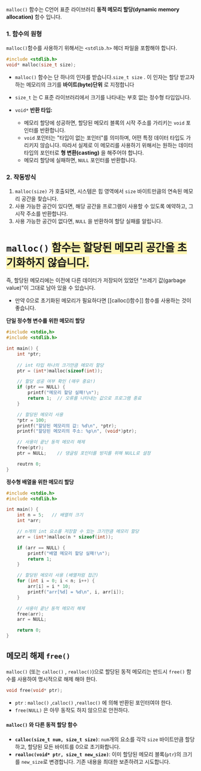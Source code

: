 `malloc()` 함수는 C언어 표준 라이브러리 **동적 메모리 할당(dynamic memory allocation)** 함수 입니다.

### 1. 함수의 원형
`malloc()`함수를 사용하기 위해서는 `<stdlib.h>` 헤더 파일을 포함해야 합니다.

```c
#include <stdlib.h>
void* malloc(size_t size);
```
- `malloc()` 함수는 단 하나의 인자를 받습니다.`size_t size` . 이 인자는 할당 받고자 하는 메모리의 크기를 **바이트(byte)단위** 로 지정합니다
- `size_t` 는 C 표준 라이브러리에서 크기를 나타내는 부호 없는 정수형 타입입니다.

- `void*` **반환 타입:** 
	-  메모리 할당에 성공하면, 할당된 메모리 블록의 시작 주소를 가리키는 `void` 포인터를 반환합니다.
	- `void` 포인터는 "타입이 없는 포인터"를 의미하며, 어떤 특정 데이터 타입도 가리키지 않습니다.
	  따라서 실제로 이 메모리를 사용하기 위해서는 원하는 데이터 타입의 포인터로 **형 변환(casting)** 을 해주어야 합니다.
	- 메모리 할당에 실패하면, `NULL` 포인터를 반환합니다.

### 2. 작동방식
1. `malloc(size)` 가 호출되면, 시스템은 힙 영역에서 `size` 바이트만큼의 연속된 메모리 공간을 찾습니다.
2. 사용 가능한 공간이 있다면, 해당 공간을 프로그램이 사용할 수 있도록 예약하고, 그 시작 주소를 반환합니다.
3. 사용 가능한 공간이 없다면, `NULL` 을 반환하여 할당 실패를 알립니다.


# `malloc()` <span style="background-color:#fff5b1">함수는 할당된 메모리 공간을 초기화하지 않습니다.</span>

즉, 할당된 메모리에는 이전에 다른 데이터가 저장되어 있었던 "쓰레기 값(garbage value)"이 그대로 남아 있을 수 있습니다.

 - 만약 0으로 초기화된 메모리가 필요하다면 [[calloc()함수]] 함수를 사용하는 것이 좋습니다.

**단일 정수형 변수를 위한 메모리 할당**
```c
#include <stdio,h>
#include <stdlib.h>

int main() {
	int *ptr;
	
	// int 타입 하나의 크기만큼 메모리 할당
	ptr = (int*)malloc(sizeof(int));

	// 할당 성공 여부 확인 (매우 중요!)
	if (ptr == NULL) {
		printf("메모리 할당 실패!\n");
		return 1;  // 오류를 나타내는 값으로 프로그램 종료
	}

	// 할당된 메모리 사용
	*ptr = 100;
	printf("할당된 메모리의 값: %d\n", *ptr);
	printf("할당된 메모리의 주소: %p\n", (void*)ptr);

	// 사용이 끝난 동적 메모리 해제
	free(ptr);
	ptr = NULL;    // 댕글링 포인터를 방지를 위해 NULL로 설정

	reutrn 0;
}
```

**정수형 배열을 위한 메모리 할당**
```c
#include <stdio.h>
#include <stdlib.h>

int main() {
	int n = 5;   // 배열의 크기
	int *arr;

	// n개의 int 요소를 저장할 수 있는 크기만큼 메모리 할당
	arr = (int*)malloc(n * sizeof(int));

	if (arr == NULL) {
		printf("배열 메모리 할당 실패!\n");
		return 1;
	}

	// 할당된 메모리 사용 (배열처럼 접근)
	for (int i = 0; i < n; i++) {
		arr[i] = i * 10;
		printf("arr[%d] = %d\n", i, arr[i]);
	}

	// 사용이 끝난 동적 메모리 해제
	free(arr);
	arr = NULL;

	return 0;
}
```

## 메모리 해제 `free()` 
`malloc()` (또는 `calloc()` , `realloc()`)으로 할당된 동적 메모리는 반드시 `free()` 함수를 사용하여 명시적으로 해제 해야 한다.
```c
void free(void* ptr);
```
- `ptr` : `malloc()` ,`calloc()` ,`realloc()` 에 의해 반환된 포인터여야 한다.
- `free(NULL)` 은 아무 동작도 하지 않으므로 안전하다.


#### `malloc()` 와 다른 동적 할당 함수
- **`calloc(size_t num, size_t size)`**: `num`개의 요소를 각각 `size` 바이트만큼 할당하고, 할당된 모든 바이트를 0으로 초기화합니다.
- **`realloc(void* ptr, size_t new_size)`**: 이미 할당된 메모리 블록(`ptr`)의 크기를 `new_size`로 변경합니다. 기존 내용을 최대한 보존하려고 시도합니다.